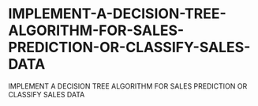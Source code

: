 # IMPLEMENT-A-DECISION-TREE-ALGORITHM-FOR-SALES-PREDICTION-OR-CLASSIFY-SALES-DATA
IMPLEMENT A DECISION TREE ALGORITHM FOR SALES PREDICTION OR CLASSIFY SALES DATA

